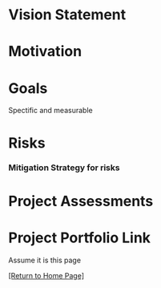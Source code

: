 # Vision Statement
# Motivation
# Goals
Spectific and measurable
# Risks
### Mitigation Strategy for risks
# Project Assessments
# Project Portfolio Link
Assume it is this page


[[Return to Home Page]](pedrocu.github.io/README.MD)
